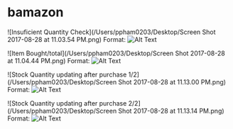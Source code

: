 # bamazon
![Insuficient Quantity Check](/Users/ppham0203/Desktop/Screen Shot 2017-08-28 at 11.03.54 PM.png)
Format: ![Alt Text](url)

![Item Bought/total](/Users/ppham0203/Desktop/Screen Shot 2017-08-28 at 11.04.44 PM.png)
Format: ![Alt Text](url)

![Stock Quantity updating after purchase 1/2](/Users/ppham0203/Desktop/Screen Shot 2017-08-28 at 11.13.00 PM.png)
Format: ![Alt Text](url)

![Stock Quantity updating after purchase 2/2](/Users/ppham0203/Desktop/Screen Shot 2017-08-28 at 11.13.14 PM.png)
Format: ![Alt Text](url)
